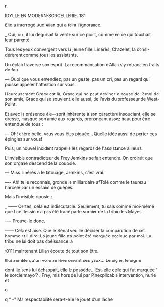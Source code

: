 r.

 

IDYLLE EN MODERN-SORCELLERIE. 181

Elle a interrogé Jud Allan qui a feint l'ignorance.

_ Oui, oui, il lui deguisait la vérité sur ce point, comme en ce qui touchait
leur parenté.

Tous les yeux convergent vers la jeune ﬁlle. Linérès, Chazelet, la consi-
dérèrent comme tous les assistants.

Un éclair traverse son esprit. La recommandation d’Allan s’y retrace en
traits de feu.

— Quoi que vous entendiez, pas un geste, pas un cri, pas un regard qui
puisse appeler l'attention sur vous.

Heureusement Grace est là, Grace qui ne peut deviner la cause de l’émoi
de son amie, Grace qui se souvient, elle aussi, de l'avis du professeur de
West-Point.

Et avec la présence d‘e—sprit inhérente à son caractère insouciant, elle se
dresse, masque son amie aux regards, prononçant assez haut pour être
entendue de tous :

— Oh! chère belle, vous vous êtes piquée... Quelle idée aussi de porter
ces épingles sur vous!

Puis, un nouvel incident rappelle les regards de l'assistance ailleurs.

L’invisible contradicteur de Frey Jemkins se fait entendre. On croirait
que son organe descend de la coupole.

— Miss Linérès a le tatouage, Jemkins, c’est vrai.

—- Ah! tu le reconnais, gronde le milliardaire afTolé comme le taureau
harcelé par un essaim de guêpes.

Mais l’invisible riposte :

_ —— Certes, cela est indiscutable. Seulement, tu sais comme moi-même que
l ce dessin n’a pas été tracé parle sorcier de la tribu des Mayes.

-— Prouve-le donc.

—— Cela est aisé. Que le Sénat veuille décider la comparution de cet
homme et il dira: La jeune ﬁlle n’a point été marquée cacique par moi. La
tribu ne lui doit pas obéissance. a

:011! maintenant Lilian écoute de tout son être.

Illui semble qu'un voile se lève devant ses yeux... Le signe, le signe

dont lie sens lui échappait, elle le possède... Est-elle celle qui fut marquée
‘  le sorciermayo‘?
.  Frey, mis hors de lui par Pinexplicable intervention, hurle et

o

q “ -" Ma respectabilité sera-t-elle le jouet d'un lâche

    

